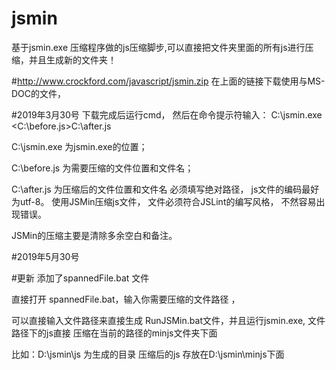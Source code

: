 # jsmin
基于jsmin.exe 压缩程序做的js压缩脚步,可以直接把文件夹里面的所有js进行压缩，并且生成新的文件夹！

#http://www.crockford.com/javascript/jsmin.zip
在上面的链接下载使用与MS-DOC的文件，

#2019年3月30号
下载完成后运行cmd，
然后在命令提示符输入：
C:\jsmin.exe <C:\before.js>C:\after.js

C:\jsmin.exe 为jsmin.exe的位置；

C:\before.js 为需要压缩的文件位置和文件名；

C:\after.js 为压缩后的文件位置和文件名
必须填写绝对路径，
js文件的编码最好为utf-8。
使用JSMin压缩js文件，
文件必须符合JSLint的编写风格，
不然容易出现错误。

JSMin的压缩主要是清除多余空白和备注。



#2019年5月30号

#更新 添加了spannedFile.bat 文件

直接打开 spannedFile.bat，输入你需要压缩的文件路径 ，

可以直接输入文件路径来直接生成 RunJSMin.bat文件，并且运行jsmin.exe,
文件路径下的js直接 压缩在当前的路径的minjs文件夹下面

比如：D:\jsmin\js 为生成的目录
压缩后的js 存放在D:\jsmin\minjs下面

